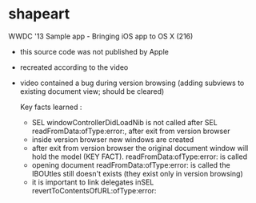 shapeart
========

WWDC '13 Sample app - Bringing iOS app to OS X (216)
- this source code was not published by Apple
- recreated according to the video
- video contained a bug during version browsing (adding subviews to
  existing document view; should be cleared)
  
  Key facts learned : 
  - SEL windowControllerDidLoadNib is not called after SEL
    readFromData:ofType:error:, after exit from version browser
  - inside version browser new windows are created
  - after exit from version browser  the original document window will
      hold the model (KEY FACT). readFromData:ofType:error: is called
  - opening document readFromData:ofType:error: is called the IBOUtles
        still doesn't exists (they exist only in version browsing)
  - it is important to link delegates inSEL
          revertToContentsOfURL:ofType:error:
